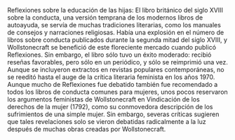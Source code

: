 Reflexiones sobre la educación de las hijas: El libro británico del siglo XVIII sobre la conducta, una versión temprana de los modernos libros de autoayuda, se servía de muchas tradiciones literarias, como los manuales de consejos y narraciones religiosas. Había una explosión en el número de libros sobre conducta publicados durante la segunda mitad del siglo XVIII, y Wollstonecraft se benefició de este floreciente mercado cuando publicó Reflexiones. Sin embargo, el libro sólo tuvo un éxito moderado: recibió reseñas favorables, pero sólo en un periódico, y sólo se reimprimió una vez. Aunque se incluyeron extractos en revistas populares contemporáneas, no se reeditó hasta el auge de la crítica literaria feminista en los años 1970. Aunque mucho de Reflexiones fue debatido también fue recomendado a todos los libros de conducta comunes para mujeres, unos pocos reservaron los argumentos feministas de Wollstonecraft en Vindicación de los derechos de la mujer (1792), como su conmovedora descripción de los sufrimientos de una simple mujer. Sin embargo, severas críticas sugieren que tales revelaciones solo se vieron debatidas radicalmente a la luz después de muchas obras creadas por Wollstonecraft.
